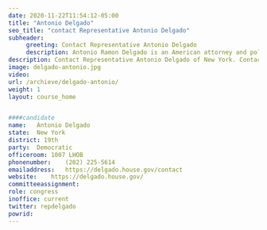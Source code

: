 ```yaml
---
date: 2020-11-22T11:54:12-05:00
title: "Antonio Delgado"
seo_title: "contact Representative Antonio Delgado"
subheader:
     greeting: Contact Representative Antonio Delgado 
     description: Antonio Ramon Delgado is an American attorney and politician from the state of New York. A Democrat, he serves as the U.S. Representative for New York's 19th congressional district. 
description: Contact Representative Antonio Delgado of New York. Contact information for Antonio Delgado includes email address, phone number, and mailing address.
image: delgado-antonio.jpg
video: 
url: /archieve/delgado-antonio/
weight: 1
layout: course_home


####candidate
name:	Antonio Delgado
state:	New York
district: 19th
party:	Democratic
officeroom:	1007 LHOB
phonenumber:	(202) 225-5614
emailaddress:	https://delgado.house.gov/contact
website:	https://delgado.house.gov/
committeeassignment: 
role: congress
inoffice: current
twitter: repdelgado
powrid: 
---
```


